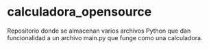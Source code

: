 # calculadora_opensource
Repositorio donde se almacenan varios archivos Python que dan funcionalidad a un archivo main.py que funge como una calculadora.
